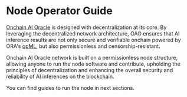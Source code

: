 # Node Operator Guide

[Onchain AI Oracle](broken-reference) is designed with decentralization at its core. By leveraging the decentralized network architecture, OAO ensures that AI inference results are not only secure and verifiable onchain powered by ORA's [opML](../../technology/proving-frameworks-zkml-opml-opp-ai/opml.md), but also permissionless and censorship-resistant.

Onchain AI Oracle network is built on a permissionless node structure, allowing anyone to run the node software and contribute, upholding the principles of decentralization and enhancing the overall security and reliability of AI inferences on the blockchain.

You can find guides to run the node in next sections.
